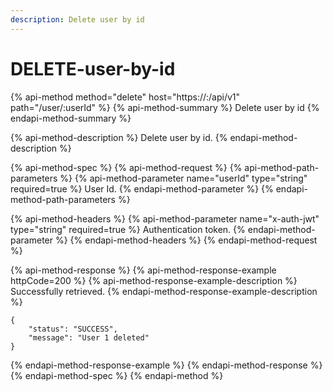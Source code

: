 ```yaml
---
description: Delete user by id
---
```


# DELETE-user-by-id

{% api-method method="delete" host="https://<host>:<port>/api/v1" path="/user/:userId" %}
{% api-method-summary %}
Delete user by id
{% endapi-method-summary %}

{% api-method-description %}
Delete user by id.
{% endapi-method-description %}

{% api-method-spec %}
{% api-method-request %}
{% api-method-path-parameters %}
{% api-method-parameter name="userId" type="string" required=true %}
User Id.
{% endapi-method-parameter %}
{% endapi-method-path-parameters %}

{% api-method-headers %}
{% api-method-parameter name="x-auth-jwt" type="string" required=true %}
Authentication token.
{% endapi-method-parameter %}
{% endapi-method-headers %}
{% endapi-method-request %}

{% api-method-response %}
{% api-method-response-example httpCode=200 %}
{% api-method-response-example-description %}
Successfully retrieved.
{% endapi-method-response-example-description %}

```
{
    "status": "SUCCESS",
    "message": "User 1 deleted"
}
```
{% endapi-method-response-example %}
{% endapi-method-response %}
{% endapi-method-spec %}
{% endapi-method %}



